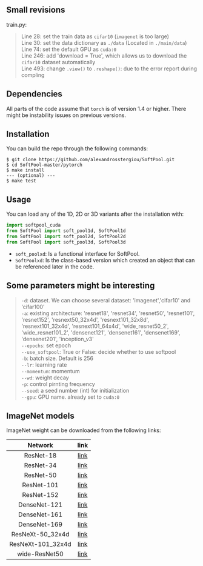 ## Small revisions
train.py:  
> Line 28: set the train data as `cifar10` (`imagenet` is too large)  
> Line 30: set the data dictionary as `./data` (Located in `./main/data`)  
> Line 74: set the default GPU as `cuda:0`  
> Line 246: add 'download = True', which allows us to download the `cifar10` dataset automatically  
> Line 493: change `.view()` to `.reshape()`: due to the error report during compling  


## Dependencies
All parts of the code assume that `torch` is of version 1.4 or higher. There might be instability issues on previous versions.

## Installation

You can build the repo through the following commands:
```
$ git clone https://github.com/alexandrosstergiou/SoftPool.git
$ cd SoftPool-master/pytorch
$ make install
--- (optional) ---
$ make test
```


## Usage

You can load any of the 1D, 2D or 3D variants after the installation with:

```python
import softpool_cuda
from SoftPool import soft_pool1d, SoftPool1d
from SoftPool import soft_pool2d, SoftPool2d
from SoftPool import soft_pool3d, SoftPool3d
```

+ `soft_poolxd`: Is a functional interface for SoftPool.
+ `SoftPoolxd`: Is the class-based version which created an object that can be referenced later in the code.

## Some parameters might be interesting
> `-d`: dataset. We can choose several dataset: 'imagenet','cifar10' and 'cifar100'  
> `-a`: existing architecture: 'resnet18', 'resnet34', 'resnet50', 'resnet101', 'resnet152', 'resnext50_32x4d', 'resnext101_32x8d', 'resnext101_32x4d', 'resnext101_64x4d', 'wide_resnet50_2', 'wide_resnet101_2', 'densenet121', 'densenet161', 'densenet169', 'densenet201', 'inception_v3'  
> `--epochs`: set epoch  
> `--use_softpool`: True or False: decide whether to use softpool  
> `-b`: batch size. Default is 256  
> `--lr`: learning rate  
> `--momentum`: momentum  
> `--wd`: weight decay  
> `-p`: control pirnting frequency  
> `--seed`: a seed number (int) for initialization  
> `--gpu`: GPU name. already set to `cuda:0`  

## ImageNet models

ImageNet weight can be downloaded from the following links:

|Network|link|
|:-----:|:--:|
| ResNet-18 | [link](https://drive.google.com/file/d/11me4z74Fp4FkGGv_WbMZRQxTr4YJxUHS/view?usp=sharing) |
| ResNet-34 | [link](https://drive.google.com/file/d/1-5O-r3hCJ7JSrrfVowrUZpaHcp7TcKKT/view?usp=sharing) |
| ResNet-50 | [link](https://drive.google.com/file/d/1HpBESqJ-QLO_O0pozgh1T3xp4n5MOQLU/view?usp=sharing) |
| ResNet-101 | [link](https://drive.google.com/file/d/1fng3DFm48W6h-qbFUk-IPZf9s8HsGbdw/view?usp=sharing) |
| ResNet-152 | [link](https://drive.google.com/file/d/1ejuMgP4DK9pFcVnu1TZo6TELPlrhHJC_/view?usp=sharing) |
| DenseNet-121 | [link](https://drive.google.com/file/d/1EXIbVI19JyEjgY75caZK2B2-gaxKTVpK/view?usp=sharing) |
| DenseNet-161 | [link](https://drive.google.com/file/d/18Qs9XUXNPSgBe46_0OGZIcpvdoFZfjU5/view?usp=sharing) |
| DenseNet-169 | [link](https://drive.google.com/file/d/1shFZV_AIZ6SQFQs-C0YThfpOfZH88hm7/view?usp=sharing) |
| ResNeXt-50_32x4d | [link](hhttps://drive.google.com/file/d/1-3sd8paTlqa1X8KGUy6B5Eehv791tbVH/view?usp=sharing) |
| ResNeXt-101_32x4d | [link](https://drive.google.com/file/d/1URDkwAPxDgcQzkYFlV_m-1T5RjZvzabo/view?usp=sharing) |
| wide-ResNet50 | [link](https://drive.google.com/file/d/1X3A6P0enEJYLeNmY0pUTXA26FEQB1qMe/view?usp=sharing) |

